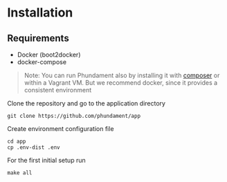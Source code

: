 Installation
============

Requirements
------------

 - Docker (boot2docker)
 - docker-compose

> Note: You can run Phundament also by installing it with [composer](http://getcomposer.org/doc/00-intro.md#installation-nix) or within a Vagrant VM. But we recommend docker, since it provides a consistent environment


Clone the repository and go to the application directory

    git clone https://github.com/phundament/app

Create environment configuration file

    cd app
    cp .env-dist .env

For the first initial setup run

    make all
    
   